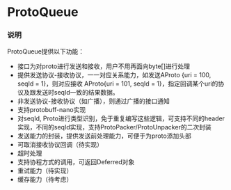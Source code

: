 # ProtoQueue
### 说明

ProtoQueue提供以下功能：

- 接口为对proto进行发送和接收，用户不用再面向byte[]进行处理
- 提供发送协议-接收协议，一一对应关系能力，如发送AProto {uri = 100, seqId = 1}，则对应接收 AProto{uri = 101, seqId = 1}，指定回调某个uri的协议及跟发送时seqId一致的结果数据。
- 非发送协议-接收协议（如广播），则通过广播的接口通知
- 支持protobuff-nano实现
- 对seqId, Proto进行类型识别，免于重复编写这些逻辑，可支持不同的header实现，不同的seqId实现，支持ProtoPacker/ProtoUnpacker的二次封装
- 发送能力的封装，提供发送前处理能力，可便于为proto添加头部
- 可取消接收协议回调（待实现）
- 超时处理
- 支持协程方式的调用，可返回Deferred对象
- 重试能力（待实现）
- 缓存能力（待考虑）